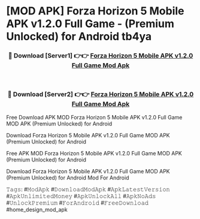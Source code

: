 # [MOD APK] Forza Horizon 5 Mobile APK v1.2.0 Full Game - (Premium Unlocked) for Android tb4ya



<div align="center">
<h3>🔴 Download [Server1] 👉👉 <a href="https://momento.my/?title=Forza_Horizon_5_Mobile_APK_v1.2.0_Full_Game">Forza Horizon 5 Mobile APK v1.2.0 Full Game Mod Apk</a></h3><br>

<h3>🔴 Download [Server2] 👉👉 <a href="https://momento.my/?title=Forza_Horizon_5_Mobile_APK_v1.2.0_Full_Game">Forza Horizon 5 Mobile APK v1.2.0 Full Game Mod Apk</a></h3>
</div>



Free Download APK MOD Forza Horizon 5 Mobile APK v1.2.0 Full Game MOD APK (Premium Unlocked) for Android

Download Forza Horizon 5 Mobile APK v1.2.0 Full Game MOD APK (Premium Unlocked) for Android

Free APK MOD Forza Horizon 5 Mobile APK v1.2.0 Full Game MOD APK (Premium Unlocked) for Android

Download Forza Horizon 5 Mobile APK v1.2.0 Full Game MOD APK (Premium Unlocked) for Android Mod For Android

𝚃𝚊𝚐𝚜: #𝙼𝚘𝚍𝙰𝚙𝚔 #𝙳𝚘𝚠𝚗𝚕𝚘𝚊𝚍𝙼𝚘𝚍𝙰𝚙𝚔 #𝙰𝚙𝚔𝙻𝚊𝚝𝚎𝚜𝚝𝚅𝚎𝚛𝚜𝚒𝚘𝚗 #𝙰𝚙𝚔𝚄𝚗𝚕𝚒𝚖𝚒𝚝𝚎𝚍𝙼𝚘𝚗𝚎𝚢 #𝙰𝚙𝚔𝚄𝚗𝚕𝚘𝚌𝚔𝙰𝚕𝚕 #𝙰𝚙𝚔𝙽𝚘𝙰𝚍𝚜 #𝚄𝚗𝚕𝚘𝚌𝚔𝙿𝚛𝚎𝚖𝚒𝚞𝚖 #𝙵𝚘𝚛𝙰𝚗𝚍𝚛𝚘𝚒𝚍 #𝙵𝚛𝚎𝚎𝙳𝚘𝚠𝚗𝚕𝚘𝚊𝚍 #home_design_mod_apk

